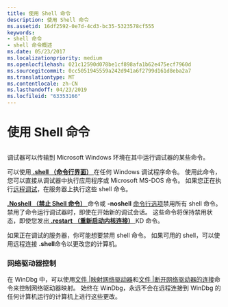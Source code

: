 ```yaml
---
title: 使用 Shell 命令
description: 使用 Shell 命令
ms.assetid: 16df2592-0e7d-4cd3-bc35-5323578cf555
keywords:
- shell 命令
- shell 命令概述
ms.date: 05/23/2017
ms.localizationpriority: medium
ms.openlocfilehash: 021c12590d078be1cf898afa1b62e475ecf7960d
ms.sourcegitcommit: 0cc5051945559a242d941a6f2799d161d8eba2a7
ms.translationtype: MT
ms.contentlocale: zh-CN
ms.lasthandoff: 04/23/2019
ms.locfileid: "63353166"
---
```

# <a name="using-shell-commands"></a>使用 Shell 命令


## <span id="ddk_using_shell_commands_dbg"></span><span id="DDK_USING_SHELL_COMMANDS_DBG"></span>


调试器可以传输到 Microsoft Windows 环境在其中运行调试器的某些命令。

可以使用[ **.shell （命令行界面）** ](-shell--command-shell-.md)在任何 Windows 调试程序命令。 使用此命令，您可以直接从调试器中执行应用程序或 Microsoft MS-DOS 命令。 如果您正在执行[远程调试](remote-debugging.md)，在服务器上执行这些 shell 命令。

[ **.Noshell （禁止 Shell 命令）** ](-noshell--prohibit-shell-commands-.md)命令或 **-noshell** [命令行选项](command-line-options.md)禁用所有 shell 命令。 禁用了命令运行调试器时，即使在开始新的调试会话。 这些命令将保持禁用状态，即使您发出[ **.restart （重新启动内核连接）** ](-restart--restart-kernel-connection-.md) KD 命令。

如果正在调试的服务器，你可能想要禁用 shell 命令。 如果可用的 shell，可以使用远程连接 **.shell**命令以更改您的计算机。

### <a name="span-idnetworkdrivecontrolspanspan-idnetworkdrivecontrolspannetwork-drive-control"></a><span id="network_drive_control"></span><span id="NETWORK_DRIVE_CONTROL"></span>网络驱动器控制

在 WinDbg 中，可以使用[文件 |映射网络驱动器](file---map-network-drive.md)和[文件 |断开网络驱动器的连接](file---disconnect-network-drive.md)命令来控制网络驱动器映射。 始终在 WinDbg，永远不会在远程连接到 WinDbg 的任何计算机运行的计算机上进行这些更改。

 

 





